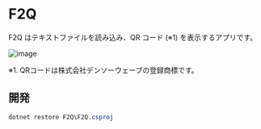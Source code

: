 # F2Q
F2Q はテキストファイルを読み込み、QR コード (※1) を表示するアプリです。

![image](https://user-images.githubusercontent.com/39254183/235792566-d5ac81df-e050-48db-97e5-e4d697680c19.png)

※1. QRコードは株式会社デンソーウェーブの登録商標です。

## 開発

```ps1
dotnet restore F2Q\F2Q.csproj
``` 